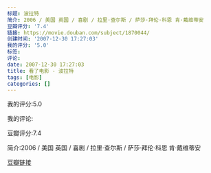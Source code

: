 ```yaml
---
标题: 波拉特
简介: 2006 / 美国 英国 / 喜剧 / 拉里·查尔斯 / 萨莎·拜伦·科恩 肯·戴维蒂安
豆瓣评分: '7.4'
链接: https://movie.douban.com/subject/1870044/
创建时间: '2007-12-30 17:27:03'
我的评分: '5.0'
标签:
评论:
date: 2007-12-30 17:27:03
title: 看了电影 - 波拉特
tags: [电影]
categories: []
---
```


我的评分:5.0

我的评论:

豆瓣评分:7.4

简介:2006 / 美国 英国 / 喜剧 / 拉里·查尔斯 / 萨莎·拜伦·科恩 肯·戴维蒂安

[豆瓣链接](https://movie.douban.com/subject/1870044/)

